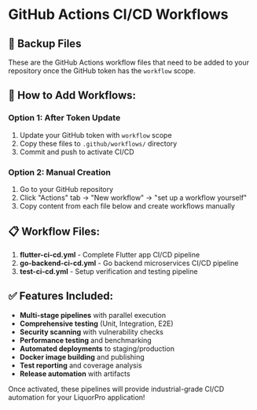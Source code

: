 # GitHub Actions CI/CD Workflows

## 📁 Backup Files

These are the GitHub Actions workflow files that need to be added to your repository once the GitHub token has the `workflow` scope.

## 🔧 How to Add Workflows:

### Option 1: After Token Update
1. Update your GitHub token with `workflow` scope
2. Copy these files to `.github/workflows/` directory
3. Commit and push to activate CI/CD

### Option 2: Manual Creation
1. Go to your GitHub repository
2. Click "Actions" tab → "New workflow" → "set up a workflow yourself"
3. Copy content from each file below and create workflows manually

## 📋 Workflow Files:

1. **flutter-ci-cd.yml** - Complete Flutter app CI/CD pipeline
2. **go-backend-ci-cd.yml** - Go backend microservices CI/CD pipeline  
3. **test-ci-cd.yml** - Setup verification and testing pipeline

## ✅ Features Included:

- **Multi-stage pipelines** with parallel execution
- **Comprehensive testing** (Unit, Integration, E2E)
- **Security scanning** with vulnerability checks
- **Performance testing** and benchmarking
- **Automated deployments** to staging/production
- **Docker image building** and publishing
- **Test reporting** and coverage analysis
- **Release automation** with artifacts

Once activated, these pipelines will provide industrial-grade CI/CD automation for your LiquorPro application!